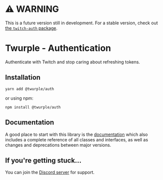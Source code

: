 # ⚠ WARNING

This is a future version still in development. For a stable version, check out [the `twitch-auth` package](https://www.npmjs.com/package/twitch-auth).

# Twurple - Authentication

Authenticate with Twitch and stop caring about refreshing tokens.

## Installation

	yarn add @twurple/auth

or using npm:

	npm install @twurple/auth

## Documentation

A good place to start with this library is the [documentation](https://twurple.github.io/auth)
which also includes a complete reference of all classes and interfaces, as well as changes and deprecations between major versions.

## If you're getting stuck...

You can join the [Discord server](https://discord.gg/b9ZqMfz) for support.
